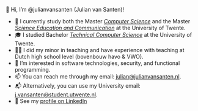 👋 Hi, I’m @julianvansanten (Julian van Santen)!

- 📖 I currently study both the Master [_Computer Science_](https://www.utwente.nl/en/education/master/programmes/computer-science/) and the Master [_Science Education and Communication_](https://www.utwente.nl/onderwijs/master/opleidingen/educatie-betawetenschappen/) at the University of Twente.
- 🎓 I studied Bachelor [_Technical Computer Science_](https://www.utwente.nl/en/education/bachelor/programmes/technical-computer-science/) at the University of Twente.
- 🧑‍🏫 I did my minor in teaching and have experience with teaching at Dutch high school level (bovenbouw havo & VWO).
- 👀 I’m interested in software technologies, security, and functional programming.
- 📫 You can reach me through my email: [julian@julianvansanten.nl](mailto:julian+ghrm@julianvansanten.nl).
- 📬 Alternatively, you can use my University email: [j.vansanten@student.utwente.nl](mailto:j.vansanten@student.utwente.nl).
- 🔗 See my [profile on LinkedIn](https://linkedin.com/in/julianvansanten)

